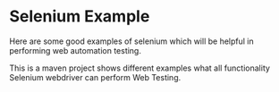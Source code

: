 
# Selenium Example 

Here are some good examples of selenium which will be helpful in performing web automation testing.

This is a maven project shows different examples what all functionality Selenium webdriver can perform Web Testing.

